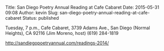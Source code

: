 Title: San Diego Poetry Annual Reading at Cafe Cabaret
Date: 2015-05-31 09:08
Author: kevin
Slug: san-diego-poetry-annual-reading-at-cafe-cabaret
Status: published

Tuesday, 7 p.m., Cafe Cabaret, 3739 Adams Ave., San Diego (Normal Heights), CA 92116 (Jim Moreno, host) (619) 284-1819

http://sandiegopoetryannual.com/readings-2014/
